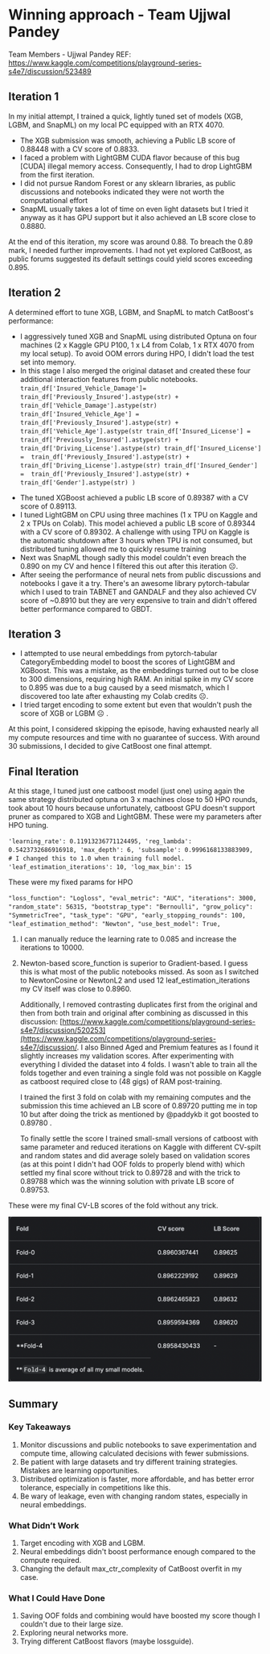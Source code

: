 # Winning approach - Team Ujjwal Pandey

Team Members - Ujjwal Pandey
REF: https://www.kaggle.com/competitions/playground-series-s4e7/discussion/523489

## Iteration 1

In my initial attempt, I trained a quick, lightly tuned set of models (XGB, LGBM, and SnapML) on my local PC equipped with an RTX 4070.

- The XGB submission was smooth, achieving a Public LB score of 0.88448 with a CV score of 0.8833.
- I faced a problem with LightGBM CUDA flavor because of this bug [CUDA] illegal memory access. Consequently, I had to drop LightGBM from the first iteration.
- I did not pursue Random Forest or any sklearn libraries, as public discussions and notebooks indicated they were not worth the computational effort
- SnapML usually takes a lot of time on even light datasets but I tried it anyway as it has GPU support but it also achieved an LB score close to 0.8880.

At the end of this iteration, my score was around 0.88. To breach the 0.89 mark, I needed further improvements. I had not yet explored CatBoost, as public forums suggested its default settings could yield scores exceeding 0.895.

## Iteration 2

A determined effort to tune XGB, LGBM, and SnapML to match CatBoost's performance:

- I aggressively tuned XGB and SnapML using distributed Optuna on four machines (2 x Kaggle GPU P100, 1 x L4 from Colab, 1 x RTX 4070 from my local setup). To avoid OOM errors during HPO, I didn't load the test set into memory.
- In this stage I also merged the original dataset and created these four additional interaction features from public notebooks.
  `train_df['Insured_Vehicle_Damage']=  train_df['Previously_Insured'].astype(str) +  train_df['Vehicle_Damage'].astype(str)
train_df['Insured_Vehicle_Age'] =  train_df['Previously_Insured'].astype(str) +  train_df['Vehicle_Age'].astype(str
train_df['Insured_License'] =  train_df['Previously_Insured'].astype(str) +  train_df['Driving_License'].astype(str)
train_df['Insured_License'] =  train_df['Previously_Insured'].astype(str) +  train_df['Driving_License'].astype(str)
train_df['Insured_Gender'] =  train_df['Previously_Insured'].astype(str) +  train_df['Gender'].astype(str)
)`

* The tuned XGBoost achieved a public LB score of 0.89387 with a CV score of 0.89113.
* I tuned LightGBM on CPU using three machines (1 x TPU on Kaggle and 2 x TPUs on Colab). This model achieved a public LB score of 0.89344 with a CV score of 0.89302. A challenge with using TPU on Kaggle is the automatic shutdown after 3 hours when TPU is not consumed, but distributed tuning allowed me to quickly resume training
* Next was SnapML though sadly this model couldn't even breach the 0.890 on my CV and hence I filtered this out after this iteration ☹️.
* After seeing the performance of neural nets from public discussions and notebooks I gave it a try. There's an awesome library pytorch-tabular which I used to train TABNET and GANDALF and they also achieved CV score of ~0.8910 but they are very expensive to train and didn't offered better performance compared to GBDT.

## Iteration 3

- I attempted to use neural embeddings from pytorch-tabular CategoryEmbedding model to boost the scores of LightGBM and XGBoost. This was a mistake, as the embeddings turned out to be close to 300 dimensions, requiring high RAM. An initial spike in my CV score to 0.895 was due to a bug caused by a seed mismatch, which I discovered too late after exhausting my Colab credits ☹️.
- I tried target encoding to some extent but even that wouldn't push the score of XGB or LGBM ☹️ .

At this point, I considered skipping the episode, having exhausted nearly all my compute resources and time with no guarantee of success. With around 30 submissions, I decided to give CatBoost one final attempt.

## Final Iteration

At this stage, I tuned just one catboost model (just one) using again the same strategy distributed optuna on 3 x machines close to 50 HPO rounds, took about 10 hours because unfortunately, catboost GPU doesn't support pruner as compared to XGB and LightGBM. These were my parameters after HPO tuning.

`'learning_rate': 0.11913236771124495,
'reg_lambda': 0.5423732686916918,
'max_depth': 6,
'subsample': 0.9996168133883909,  # I changed this to 1.0 when training full model.
'leaf_estimation_iterations': 10,
'log_max_bin': 15`

These were my fixed params for HPO

`"loss_function": "Logloss",
"eval_metric": "AUC",
"iterations": 3000,
"random_state": 56315,
"bootstrap_type": "Bernoulli",
"grow_policy": "SymmetricTree",
"task_type": "GPU",
"early_stopping_rounds": 100,
"leaf_estimation_method": "Newton",
"use_best_model": True,`

1. I can manually reduce the learning rate to 0.085 and increase the iterations to 10000.

2. Newton-based score_function is superior to Gradient-based. I guess this is what most of the public notebooks missed. As soon as I switched to NewtonCosine or NewtonL2 and used 12 leaf_estimation_iterations my CV itself was close to 0.8960.

   Additionally, I removed contrasting duplicates first from the original and then from both train and original after combining as discussed in this discussion: [https://www.kaggle.com/competitions/playground-series-s4e7/discussion/520253](https://www.kaggle.com/competitions/playground-series-s4e7/discussion/. I also Binned Aged and Premium features as I found it slightly increases my validation scores.
   After experimenting with everything I divided the dataset into 4 folds. I wasn't able to train all the folds together and even training a single fold was not possible on Kaggle as catboost required close to (48 gigs) of RAM post-training.

   I trained the first 3 fold on colab with my remaining computes and the submission this time achieved an LB score of 0.89720 putting me in top 10 but after doing the trick as mentioned by @paddykb it got boosted to 0.89780 .

   To finally settle the score I trained small-small versions of catboost with same parameter and reduced iterations on Kaggle with different CV-spilt and random states and did average solely based on validation scores (as at this point I didn't had OOF folds to properly blend with) which settled my final score without trick to 0.89728 and with the trick to 0.89788 which was the winning solution with private LB score of 0.89753.

These were my final CV-LB scores of the fold without any trick.

![alt text](image-2.png)

## Summary

### Key Takeaways

1. Monitor discussions and public notebooks to save experimentation and compute time, allowing calculated decisions with fewer submissions.
2. Be patient with large datasets and try different training strategies. Mistakes are learning opportunities.
3. Distributed optimization is faster, more affordable, and has better error tolerance, especially in competitions like this.
4. Be wary of leakage, even with changing random states, especially in neural embeddings.

### What Didn’t Work

1. Target encoding with XGB and LGBM.
2. Neural embeddings didn't boost performance enough compared to the compute required.
3. Changing the default max_ctr_complexity of CatBoost overfit in my case.

### What I Could Have Done

1. Saving OOF folds and combining would have boosted my score though I couldn't due to their large size.
2. Exploring neural networks more.
3. Trying different CatBoost flavors (maybe lossguide).
